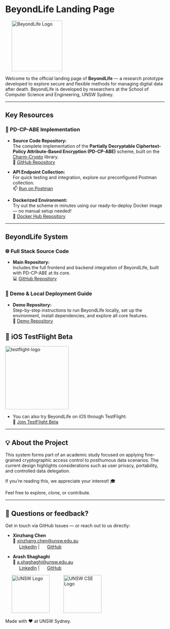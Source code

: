 
# BeyondLife Landing Page
<img src="https://github.com/user-attachments/assets/0519a089-88c9-4f37-8f6c-9816ac83ccee" alt="BeyondLife Logo" width="160" style="margin: 0 20px;" />

Welcome to the official landing page of **BeyondLife** — a research prototype developed to explore secure and flexible methods for managing digital data after death. BeyondLife is developed by researchers at the School of Computer Science and Engineering, UNSW Sydney.

---

## Key Resources

### 🔐 PD-CP-ABE Implementation

- **Source Code Repository:**  
  The complete implementation of the **Partially Decryptable Ciphertext-Policy Attribute-Based Encryption (PD-CP-ABE)** scheme, built on the [Charm-Crypto](https://jhuisi.github.io/charm/) library.  
  🔗 [GitHub Repository](https://github.com/LimeFavoredOrange/PD-CP-ABE)

- **API Endpoint Collection:**  
  For quick testing and integration, explore our preconfigured Postman collection.  
  📫 [Run on Postman](https://app.getpostman.com/run-collection/23135719-b685e954-bcd1-43e5-95f0-b3038725ad3f?action=collection%2Ffork&source=rip_markdown&collection-url=entityId%3D23135719-b685e954-bcd1-43e5-95f0-b3038725ad3f%26entityType%3Dcollection%26workspaceId%3D1f0a1601-87f1-4963-a3f1-9194ade5e62b)

- **Dockerized Environment:**  
  Try out the scheme in minutes using our ready-to-deploy Docker image — no manual setup needed!  
  🐳 [Docker Hub Repository](https://hub.docker.com/r/xinzhang9091/partially-decryptable-cpabe)

---

## BeyondLife System

### 🌐 Full Stack Source Code

- **Main Repository:**  
  Includes the full frontend and backend integration of BeyondLife, built with PD-CP-ABE at its core.  
  💻 [GitHub Repository](https://github.com/LimeFavoredOrange/BeyondLife)

### 🚀 Demo & Local Deployment Guide

- **Demo Repository:**  
  Step-by-step instructions to run BeyondLife locally, set up the environment, install dependencies, and explore all core features.  
  📂 [Demo Repository](https://github.com/LimeFavoredOrange/BeyondLife_Demo)

## 🍎 iOS TestFlight Beta
<img src="https://github.com/user-attachments/assets/c2dccd00-bc24-420e-b1d4-5cf714a7f571" alt="testflight-logo" width="200"/>


- You can also try BeyondLife on iOS through TestFlight:  
  📱 [Join TestFlight Beta](https://testflight.apple.com/join/Sm1gFy5f)


---

## 💡 About the Project

This system forms part of an academic study focused on applying fine-grained cryptographic access control to posthumous data scenarios. The current design highlights considerations such as user privacy, portability, and controlled data delegation.

If you’re reading this, we appreciate your interest! 🎓 

Feel free to explore, clone, or contribute.

---

## 💬 Questions or feedback?  

Get in touch via GitHub Issues — or reach out to us directly:

- **Xinzhang Chen**  
  📧 xinzhang.chen@unsw.edu.au  
  <img src="https://cdn.jsdelivr.net/gh/devicons/devicon/icons/linkedin/linkedin-original.svg" width="16"/> [LinkedIn](https://www.linkedin.com/in/xinzhang-chen/) |
  <img src="https://img.icons8.com/ios-filled/50/ffffff/github.png" width="16"/> [GitHub](https://github.com/Xinzhang-Chen)

- **Arash Shaghaghi**  
  📧 a.shaghaghi@unsw.edu.au  
  <img src="https://cdn.jsdelivr.net/gh/devicons/devicon/icons/linkedin/linkedin-original.svg" width="16"/> [LinkedIn](https://www.linkedin.com/in/arashsg/) |
  <img src="https://img.icons8.com/ios-filled/50/ffffff/github.png" width="16"/> [GitHub](https://github.com/arashsha)



<p align="left">
  <img src="https://github.com/user-attachments/assets/567cd92d-6766-4684-b639-4e460498a268" alt="UNSW Logo" width="120" style="margin: 0 20px;" />
  <img src="https://github.com/user-attachments/assets/eb753feb-f2b0-4464-9b72-24f24f4e8537" alt="UNSW CSE Logo" width="120" style="margin: 0 20px;" />
</p>

Made with ❤️ at UNSW Sydney.
